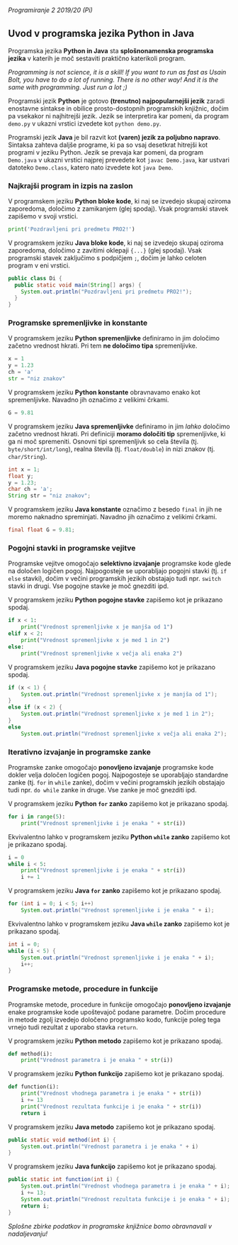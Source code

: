 ###### Programiranje 2 2019/20 (Pi)

## Uvod v programska jezika Python in Java

Programska jezika **Python in Java** sta **splošnonamenska programska jezika** v katerih je moč sestaviti praktično katerikoli program. 

_Programming is not science, it is a skill! If you want to run as fast as Usain Bolt, you have to do a lot of running. There is no other way! And it is the same with programming. Just run a lot ;)_

Programski jezik **Python** je gotovo **(trenutno) najpopularnejši jezik** zaradi enostavne sintakse in obilice prosto-dostopnih programskih knjižnic, dočim pa vsekakor ni najhitrejši jezik. Jezik se interpretira kar pomeni, da program `demo.py` v ukazni vrstici izvedete kot `python demo.py`. 

Programski jezik **Java** je bil razvit kot **(varen) jezik za poljubno napravo**. Sintaksa zahteva daljše programe, ki pa so vsaj desetkrat hitrejši kot programi v jeziku Python. Jezik se prevaja kar pomeni, da program `Demo.java` v ukazni vrstici najprej prevedete kot `javac Demo.java`, kar ustvari datoteko `Demo.class`, katero nato izvedete kot `java Demo`.

### Najkrajši program in izpis na zaslon

V programskem jeziku **Python bloke kode**, ki naj se izvedejo skupaj oziroma zaporedoma, določimo z zamikanjem (glej spodaj). Vsak programski stavek zapišemo v svoji vrstici.

```py
print('Pozdravljeni pri predmetu PRO2!')
```

V programskem jeziku **Java bloke kode**, ki naj se izvedejo skupaj oziroma zaporedoma, določimo z zavitimi oklepaji `{...}` (glej spodaj). Vsak programski stavek zaključimo s podpičjem `;`, dočim je lahko celoten program v eni vrstici.

```java
public class Di {
  public static void main(String[] args) {
    System.out.println("Pozdravljeni pri predmetu PRO2!");
  }
}
```

### Programske spremenljivke in konstante

V programskem jeziku **Python spremenljivke** definiramo in jim določimo začetno vrednost hkrati. Pri tem **ne določimo tipa** spremenljivke.

```py
x = 1
y = 1.23
ch = 'a'
str = "niz znakov"
```

V programskem jeziku **Python konstante** obravnavamo enako kot spremenljivke. Navadno jih označimo z velikimi črkami.

```py
G = 9.81
```

V programskem jeziku **Java spremenljivke** definiramo in jim _lahko_ določimo začetno vrednost hkrati. Pri definiciji **moramo določiti tip** spremenljivke, ki ga ni moč spremeniti. Osnovni tipi spremenljivk so cela števila (tj. `byte/short/int/long`), realna števila (tj. `float/double`) in nizi znakov (tj. `char/String`).

```java
int x = 1;
float y;
y = 1.23;
char ch = 'a';
String str = "niz znakov";
```

V programskem jeziku **Java konstante** označimo z besedo `final` in jih ne moremo naknadno spreminjati. Navadno jih označimo z velikimi črkami.

```java
final float G = 9.81;
```

### Pogojni stavki in programske vejitve

Programske vejitve omogočajo **selektivno izvajanje** programske kode glede na določen logičen pogoj. Najpogosteje se uporabljajo pogojni stavki (tj. `if else` stavki), dočim v večini programskih jezikih obstajajo tudi npr. `switch` stavki in drugi. Vse pogojne stavke je moč gnezditi ipd.

V programskem jeziku **Python pogojne stavke** zapišemo kot je prikazano spodaj.

```py
if x < 1:
	print("Vrednost spremenljivke x je manjša od 1")
elif x < 2:
	print("Vrednost spremenljivke x je med 1 in 2")
else:
	print("Vrednost spremenljivke x večja ali enaka 2")
```

V programskem jeziku **Java pogojne stavke** zapišemo kot je prikazano spodaj.

```java
if (x < 1) {
	System.out.println("Vrednost spremenljivke x je manjša od 1");
}
else if (x < 2) {
	System.out.println("Vrednost spremenljivke x je med 1 in 2");
}
else
	System.out.println("Vrednost spremenljivke x večja ali enaka 2");
```

### Iterativno izvajanje in programske zanke

Programske zanke omogočajo **ponovljeno izvajanje** programske kode dokler velja določen logičen pogoj. Najpogosteje se uporabljajo standardne zanke (tj. `for` in `while` zanke), dočim v večini programskih jezikih obstajajo tudi npr. `do while` zanke in druge. Vse zanke je moč gnezditi ipd.

V programskem jeziku **Python `for` zanko** zapišemo kot je prikazano spodaj.

```py
for i in range(5):
	print("Vrednost spremenljivke i je enaka " + str(i))
```

Ekvivalentno lahko v programskem jeziku **Python `while` zanko** zapišemo kot je prikazano spodaj.

```py
i = 0
while i < 5:
	print("Vrednost spremenljivke i je enaka " + str(i))
	i += 1
```

V programskem jeziku **Java `for` zanko** zapišemo kot je prikazano spodaj.

```java
for (int i = 0; i < 5; i++)
	System.out.println("Vrednost spremenljivke i je enaka " + i);
```

Ekvivalentno lahko v programskem jeziku **Java `while` zanko** zapišemo kot je prikazano spodaj.

```java
int i = 0;
while (i < 5) {
	System.out.println("Vrednost spremenljivke i je enaka " + i);
	i++;
}
```

### Programske metode, procedure in funkcije

Programske metode, procedure in funkcije omogočajo **ponovljeno izvajanje** enake programske kode upoštevajoč podane parametre. Dočim procedure in metode zgolj izvedejo določeno programsko kodo, funkcije poleg tega vrnejo tudi rezultat z uporabo stavka `return`.

V programskem jeziku **Python metodo** zapišemo kot je prikazano spodaj.

```py
def method(i):
	print("Vrednost parametra i je enaka " + str(i))
```

V programskem jeziku **Python funkcijo** zapišemo kot je prikazano spodaj.

```py
def function(i):
	print("Vrednost vhodnega parametra i je enaka " + str(i))
	i += 13
	print("Vrednost rezultata funkcije i je enaka " + str(i))
	return i
```

V programskem jeziku **Java metodo** zapišemo kot je prikazano spodaj.

```java
public static void method(int i) {
	System.out.println("Vrednost parametra i je enaka " + i)
}
```

V programskem jeziku **Java funkcijo** zapišemo kot je prikazano spodaj.

```java
public static int function(int i) {
	System.out.println("Vrednost vhodnega parametra i je enaka " + i);
	i += 13;
	System.out.println("Vrednost rezultata funkcije i je enaka " + i);
	return i;
}
```

_Splošne zbirke podatkov in programske knjižnice bomo obravnavali v nadaljevanju!_